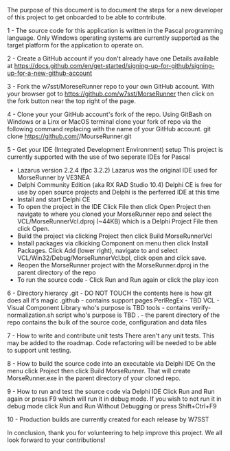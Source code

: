 The purpose of this document is to document the steps for a new developer of this project to get onboarded
to be able to contribute.

1 - The source code for this application is written in the Pascal programming language.
Only Windows operating systems are currently supported as the target platform for the application to operate on.

2 - Create a GitHub account if you don't already have one
Details available at https://docs.github.com/en/get-started/signing-up-for-github/signing-up-for-a-new-github-account

3 - Fork the w7sst/MoreseRunner repo to your own GitHub account.
With your browser got to https://github.com/w7sst/MorseRunner
then click on the fork button near the top right of the page.

4 - Clone your your GitHub account's fork of the repo.
Using GitBash on Windows or a Linx or MacOS terminal clone your fork of repo via the following command
replacing <yourAccountName> with the name of your GitHub account.
git clone https://github.com/<yourAccountName>/MourseRunner.git

5 - Get your IDE (Integrated Development Environment) setup
This project is currently supported with the use of two seperate IDEs for Pascal
- Lazarus version 2.2.4 (fpc 3.2.2)
Lazarus was the original IDE used for MorseRunner by VE3NEA
- Delphi Community Edition (aka RX RAD Studio 10.4)
Delphi CE is free for use by open source projects and Delphi is the perferred IDE at this time
- Install and start Delphi CE 
- To open the project in the IDE Click File then click Open Project
then navigate to where you cloned your MorseRunner repo and
select the VCL/MorseRunnerVcl.dproj (~44KB) which is a Delphi Project File then click Open.
- Build the project via clicking Project then click Build MorseRunnerVcl
- Install packages via clkicking Component on menu then click Install Packages. Click Add (lower right),
navigate to and select VCL/Win32/Debug/MorseRunnerVcl.bpl, click open and click save.
- Reopen the MorseRunner project with the MorseRunner.dproj in the parent directory of the repo
- To run the source code - Click Run and Run again or click the play icon

6 - Directory hierarcy
.git - DO NOT TOUCH the contents here is how git does all it's magic
.github - contains support pages
PerlRegEx - TBD
VCL - Visual Component Library who's purpose is TBD
tools - contains verify-normalization.sh script who's purpose is TBD
. - the parent directory of the repo contains the bulk of the source code, configuration and data files

7 - How to write and contribute unit tests
There aren't any unit tests. This may be added to the roadmap. Code refactoring will be needed to be able to support unit testing.

8 - How to build the source code into an executable via Delphi IDE
On the menu click Project then click Build MorseRunner. That will create MorseRunner.exe in the parent directory of your cloned repo.

9 - How to run and test the source code via Delphi IDE
Click Run and Run again or press F9 which will run it in debug mode. 
If you wish to not run it in debug mode click Run and Run Without Debugging or press Shift+Ctrl+F9

10 - Production builds are currently created for each release by W7SST

In conclusion, thank you for volunteering to help improve this project. We all look forward to your contributions!

